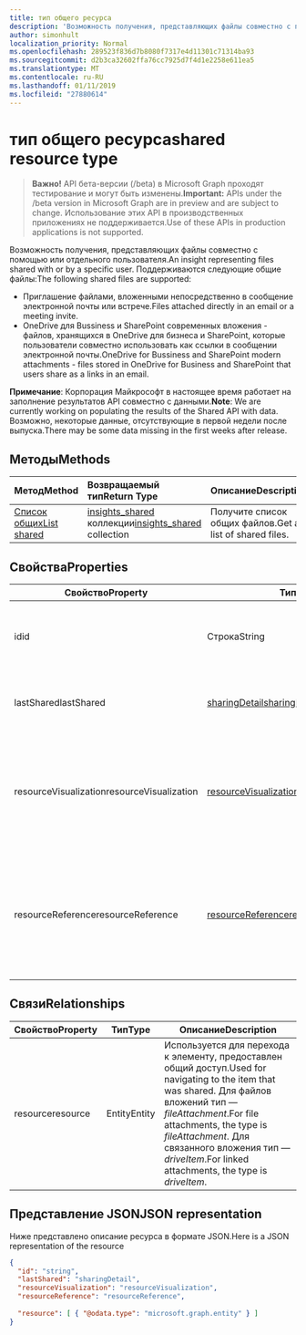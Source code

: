 ```yaml
---
title: тип общего ресурса
description: 'Возможность получения, представляющих файлы совместно с помощью или отдельного пользователя. Поддерживаются следующие общие файлы:'
author: simonhult
localization_priority: Normal
ms.openlocfilehash: 289523f836d7b8080f7317e4d11301c71314ba93
ms.sourcegitcommit: d2b3ca32602ffa76cc7925d7f4d1e2258e611ea5
ms.translationtype: MT
ms.contentlocale: ru-RU
ms.lasthandoff: 01/11/2019
ms.locfileid: "27880614"
---
```

# <a name="shared-resource-type"></a><span data-ttu-id="ed35e-104">тип общего ресурса</span><span class="sxs-lookup"><span data-stu-id="ed35e-104">shared resource type</span></span>

> <span data-ttu-id="ed35e-105">**Важно!** API бета-версии (/beta) в Microsoft Graph проходят тестирование и могут быть изменены.</span><span class="sxs-lookup"><span data-stu-id="ed35e-105">**Important:** APIs under the /beta version in Microsoft Graph are in preview and are subject to change.</span></span> <span data-ttu-id="ed35e-106">Использование этих API в производственных приложениях не поддерживается.</span><span class="sxs-lookup"><span data-stu-id="ed35e-106">Use of these APIs in production applications is not supported.</span></span>

<span data-ttu-id="ed35e-107">Возможность получения, представляющих файлы совместно с помощью или отдельного пользователя.</span><span class="sxs-lookup"><span data-stu-id="ed35e-107">An insight representing files shared with or by a specific user.</span></span> <span data-ttu-id="ed35e-108">Поддерживаются следующие общие файлы:</span><span class="sxs-lookup"><span data-stu-id="ed35e-108">The following shared files are supported:</span></span>

- <span data-ttu-id="ed35e-109">Приглашение файлами, вложенными непосредственно в сообщение электронной почты или встрече.</span><span class="sxs-lookup"><span data-stu-id="ed35e-109">Files attached directly in an email or a meeting invite.</span></span>
- <span data-ttu-id="ed35e-110">OneDrive для Bussiness и SharePoint современных вложения - файлов, хранящихся в OneDrive для бизнеса и SharePoint, которые пользователи совместно использовать как ссылки в сообщении электронной почты.</span><span class="sxs-lookup"><span data-stu-id="ed35e-110">OneDrive for Bussiness and SharePoint modern attachments - files stored in OneDrive for Business and SharePoint that users share as a links in an email.</span></span>

<span data-ttu-id="ed35e-111">**Примечание**: Корпорация Майкрософт в настоящее время работает на заполнение результатов API совместно с данными.</span><span class="sxs-lookup"><span data-stu-id="ed35e-111">**Note**: We are currently working on populating the results of the Shared API with data.</span></span> <span data-ttu-id="ed35e-112">Возможно, некоторые данные, отсутствующие в первой недели после выпуска.</span><span class="sxs-lookup"><span data-stu-id="ed35e-112">There may be some data missing in the first weeks after release.</span></span>

## <a name="methods"></a><span data-ttu-id="ed35e-113">Методы</span><span class="sxs-lookup"><span data-stu-id="ed35e-113">Methods</span></span>

| <span data-ttu-id="ed35e-114">Метод</span><span class="sxs-lookup"><span data-stu-id="ed35e-114">Method</span></span>       | <span data-ttu-id="ed35e-115">Возвращаемый тип</span><span class="sxs-lookup"><span data-stu-id="ed35e-115">Return Type</span></span>  |<span data-ttu-id="ed35e-116">Описание</span><span class="sxs-lookup"><span data-stu-id="ed35e-116">Description</span></span>|
|:---------------|:--------|:----------|
|[<span data-ttu-id="ed35e-117">Список общих</span><span class="sxs-lookup"><span data-stu-id="ed35e-117">List shared</span></span>](../api/insights-list-shared.md) |<span data-ttu-id="ed35e-118">[insights_shared](insights-shared.md) коллекции</span><span class="sxs-lookup"><span data-stu-id="ed35e-118">[insights_shared](insights-shared.md) collection</span></span>| <span data-ttu-id="ed35e-119">Получите список общих файлов.</span><span class="sxs-lookup"><span data-stu-id="ed35e-119">Get a list of shared files.</span></span>|

## <a name="properties"></a><span data-ttu-id="ed35e-120">Свойства</span><span class="sxs-lookup"><span data-stu-id="ed35e-120">Properties</span></span>

| <span data-ttu-id="ed35e-121">Свойство</span><span class="sxs-lookup"><span data-stu-id="ed35e-121">Property</span></span>              | <span data-ttu-id="ed35e-122">Тип</span><span class="sxs-lookup"><span data-stu-id="ed35e-122">Type</span></span>                      | <span data-ttu-id="ed35e-123">Описание</span><span class="sxs-lookup"><span data-stu-id="ed35e-123">Description</span></span>  |
| -------------         |---------------            | -------------|
| <span data-ttu-id="ed35e-124">id</span><span class="sxs-lookup"><span data-stu-id="ed35e-124">id</span></span>                    | <span data-ttu-id="ed35e-125">Строка</span><span class="sxs-lookup"><span data-stu-id="ed35e-125">String</span></span>                    | <span data-ttu-id="ed35e-126">Уникальный идентификатор связи.</span><span class="sxs-lookup"><span data-stu-id="ed35e-126">Unique identifier of the relationship.</span></span> <span data-ttu-id="ed35e-127">Только для чтения.</span><span class="sxs-lookup"><span data-stu-id="ed35e-127">Read only.</span></span>        |
| <span data-ttu-id="ed35e-128">lastShared</span><span class="sxs-lookup"><span data-stu-id="ed35e-128">lastShared</span></span>            | [<span data-ttu-id="ed35e-129">sharingDetail</span><span class="sxs-lookup"><span data-stu-id="ed35e-129">sharingDetail</span></span>](insights-sharingdetail.md)                | <span data-ttu-id="ed35e-130">Сведения об общих элементов.</span><span class="sxs-lookup"><span data-stu-id="ed35e-130">Details about the shared item.</span></span> <span data-ttu-id="ed35e-131">Только для чтения.</span><span class="sxs-lookup"><span data-stu-id="ed35e-131">Read only.</span></span>        |
| <span data-ttu-id="ed35e-132">resourceVisualization</span><span class="sxs-lookup"><span data-stu-id="ed35e-132">resourceVisualization</span></span> | [<span data-ttu-id="ed35e-133">resourceVisualization</span><span class="sxs-lookup"><span data-stu-id="ed35e-133">resourceVisualization</span></span>](insights-resourcevisualization.md)                | <span data-ttu-id="ed35e-134">Свойства, которые можно использовать для визуализации документа в работу.</span><span class="sxs-lookup"><span data-stu-id="ed35e-134">Properties that you can use to visualize the document in your experience.</span></span> <span data-ttu-id="ed35e-135">Только для чтения</span><span class="sxs-lookup"><span data-stu-id="ed35e-135">Read-only</span></span>      |
| <span data-ttu-id="ed35e-136">resourceReference</span><span class="sxs-lookup"><span data-stu-id="ed35e-136">resourceReference</span></span>     | [<span data-ttu-id="ed35e-137">resourceReference</span><span class="sxs-lookup"><span data-stu-id="ed35e-137">resourceReference</span></span>](insights-resourcereference.md)                      | <span data-ttu-id="ed35e-138">Свойства ссылки общих документов, таких как URL-адрес и тип документа.</span><span class="sxs-lookup"><span data-stu-id="ed35e-138">Reference properties of the shared document, such as the url and type of the document.</span></span> <span data-ttu-id="ed35e-139">Только для чтения</span><span class="sxs-lookup"><span data-stu-id="ed35e-139">Read-only</span></span>       |

## <a name="relationships"></a><span data-ttu-id="ed35e-140">Связи</span><span class="sxs-lookup"><span data-stu-id="ed35e-140">Relationships</span></span>

| <span data-ttu-id="ed35e-141">Свойство</span><span class="sxs-lookup"><span data-stu-id="ed35e-141">Property</span></span>      | <span data-ttu-id="ed35e-142">Тип</span><span class="sxs-lookup"><span data-stu-id="ed35e-142">Type</span></span>          | <span data-ttu-id="ed35e-143">Описание</span><span class="sxs-lookup"><span data-stu-id="ed35e-143">Description</span></span>  |
| ------------- |---------------| -------------|
| <span data-ttu-id="ed35e-144">resource</span><span class="sxs-lookup"><span data-stu-id="ed35e-144">resource</span></span>      | <span data-ttu-id="ed35e-145">Entity</span><span class="sxs-lookup"><span data-stu-id="ed35e-145">Entity</span></span>        | <span data-ttu-id="ed35e-146">Используется для перехода к элементу, предоставлен общий доступ.</span><span class="sxs-lookup"><span data-stu-id="ed35e-146">Used for navigating to the item that was shared.</span></span> <span data-ttu-id="ed35e-147">Для файлов вложений тип — *fileAttachment*.</span><span class="sxs-lookup"><span data-stu-id="ed35e-147">For file attachments, the type is *fileAttachment*.</span></span> <span data-ttu-id="ed35e-148">Для связанного вложения тип — *driveItem*.</span><span class="sxs-lookup"><span data-stu-id="ed35e-148">For linked attachments, the type is *driveItem*.</span></span> |

## <a name="json-representation"></a><span data-ttu-id="ed35e-149">Представление JSON</span><span class="sxs-lookup"><span data-stu-id="ed35e-149">JSON representation</span></span>
<span data-ttu-id="ed35e-150">Ниже представлено описание ресурса в формате JSON.</span><span class="sxs-lookup"><span data-stu-id="ed35e-150">Here is a JSON representation of the resource</span></span>

```json
{
  "id": "string",
  "lastShared": "sharingDetail",
  "resourceVisualization": "resourceVisualization",
  "resourceReference": "resourceReference",
  
  "resource": [ { "@odata.type": "microsoft.graph.entity" } ]
}
```
